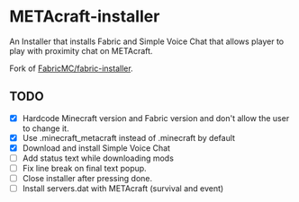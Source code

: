 # METAcraft-installer
An Installer that installs Fabric and Simple Voice Chat that allows player to play with proximity chat on METAcraft.

Fork of [FabricMC/fabric-installer](https://github.com/FabricMC/fabric-installer).

## TODO
- [x] Hardcode Minecraft version and Fabric version and don't allow the user to change it.
- [x] Use .minecraft_metacraft instead of .minecraft by default
- [x] Download and install Simple Voice Chat
- [ ] Add status text while downloading mods
- [ ] Fix line break on final text popup.
- [ ] Close installer after pressing done.
- [ ] Install servers.dat with METAcraft (survival and event)